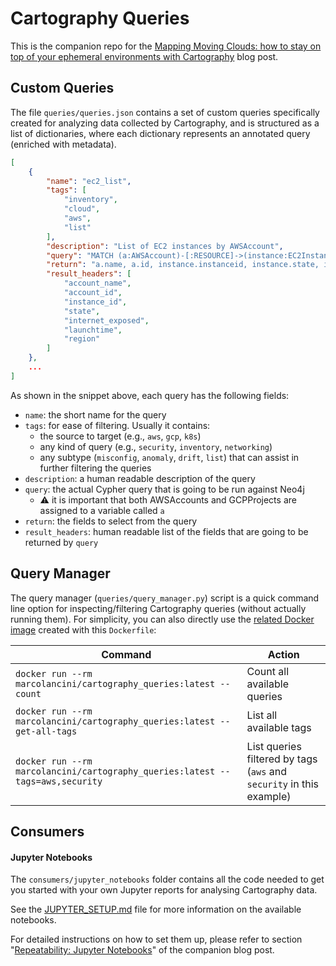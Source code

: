 # Cartography Queries

This is the companion repo for the [Mapping Moving Clouds: how to stay on top of your ephemeral environments with Cartography](https://www.marcolancini.it/2020/blog-mapping-moving-clouds-with-cartography) blog post.


## Custom Queries
The file `queries/queries.json` contains a set of custom queries specifically created for analyzing data collected by Cartography, and is structured as a list of dictionaries,
where each dictionary represents an annotated query (enriched with metadata).

```json
[
    {
        "name": "ec2_list",
        "tags": [
            "inventory",
            "cloud",
            "aws",
            "list"
        ],
        "description": "List of EC2 instances by AWSAccount",
        "query": "MATCH (a:AWSAccount)-[:RESOURCE]->(instance:EC2Instance) RETURN ",
        "return": "a.name, a.id, instance.instanceid, instance.state, instance.exposed_internet, instance.launchtime, instance.region ORDER BY a.name, instance.state, instance.exposed_internet",
        "result_headers": [
            "account_name",
            "account_id",
            "instance_id",
            "state",
            "internet_exposed",
            "launchtime",
            "region"
        ]
    },
    ...
]
```
As shown in the snippet above, each query has the following fields:
- `name`: the short name for the query
- `tags`: for ease of filtering. Usually it contains:
  - the source to target (e.g., `aws`, `gcp`, `k8s`)
  - any kind of query (e.g., `security`, `inventory`, `networking`)
  - any subtype (`misconfig`, `anomaly`, `drift`, `list`) that can assist in further filtering the queries
- `description`: a human readable description of the query
- `query`: the actual Cypher query that is going to be run against Neo4j
  - ⚠️ it is important that both AWSAccounts and GCPProjects are assigned to a variable called `a`
- `return`: the fields to select from the query
- `result_headers`: human readable list of the fields that are going to be returned by `query`


## Query Manager
The query manager (`queries/query_manager.py`) script is a quick command line option for inspecting/filtering Cartography queries (without actually running them).
For simplicity, you can also directly use the [related Docker image](https://hub.docker.com/r/marcolancini/cartography_queries) created with this `Dockerfile`:

| Command                                                                       | Action                                                               |
| ----------------------------------------------------------------------------- | -------------------------------------------------------------------- |
| `docker run --rm marcolancini/cartography_queries:latest --count`             | Count all available queries                                          |
| `docker run --rm marcolancini/cartography_queries:latest --get-all-tags`      | List all available tags                                              |
| `docker run --rm marcolancini/cartography_queries:latest --tags=aws,security` | List queries filtered by tags (`aws` and `security` in this example) |


## Consumers

#### Jupyter Notebooks

The `consumers/jupyter_notebooks` folder contains all the code needed to get you started with your own Jupyter reports for analysing Cartography data.

See the [JUPYTER_SETUP.md](https://github.com/marco-lancini/cartography-queries/blob/master/consumers/jupyter_notebooks/JUPYTER_SETUP.md) file for more information on the available notebooks.

For detailed instructions on how to set them up, please refer to section "[Repeatability: Jupyter Notebooks](https://www.marcolancini.it/2020/blog-mapping-moving-clouds-with-cartography/#repeatability-jupyter-notebooks)" of the companion blog post.

